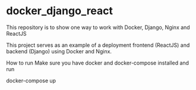 # docker_django_react
This repository is to show one way to work with Docker, Django, Nginx and ReactJS

This project serves as an example of a deployment frontend (ReactJS) and backend (Django) using Docker and Nginx.

How to run
Make sure you have docker and docker-compose installed and run

docker-compose up
